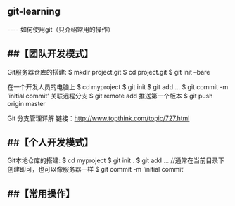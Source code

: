 <h2>git-learning</h2>
----
如何使用git（只介绍常用的操作）


##【团队开发模式】
----
Git服务器仓库的搭建:
  $ mkdir project.git
  $ cd project.git
  $ git init –bare
  
  在一个开发人员的电脑上
 $ cd myproject
 $ git init
 $ git add <files> ...
 $ git commit -m ‘initial commit’
  关联远程分支
 $ git remote add <remote> <url>
  推送第一个版本
 $ git push origin master
 
 Git 分支管理详解
    链接：http://www.topthink.com/topic/727.html
  
  
##【个人开发模式】
----
Git本地仓库的搭建:
 $ cd myproject
 $ git init .
 $ git add <files> ...    //通常在当前目录下创建即可，也可以像服务器一样
 $ git commit -m ‘initial commit’


##【常用操作】
----
